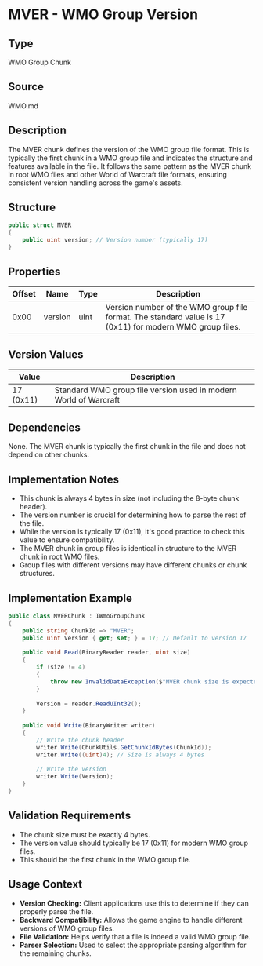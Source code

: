 # MVER - WMO Group Version

## Type
WMO Group Chunk

## Source
WMO.md

## Description
The MVER chunk defines the version of the WMO group file format. This is typically the first chunk in a WMO group file and indicates the structure and features available in the file. It follows the same pattern as the MVER chunk in root WMO files and other World of Warcraft file formats, ensuring consistent version handling across the game's assets.

## Structure

```csharp
public struct MVER
{
    public uint version; // Version number (typically 17)
}
```

## Properties

| Offset | Name | Type | Description |
|--------|------|------|-------------|
| 0x00 | version | uint | Version number of the WMO group file format. The standard value is 17 (0x11) for modern WMO group files. |

## Version Values

| Value | Description |
|-------|-------------|
| 17 (0x11) | Standard WMO group file version used in modern World of Warcraft |

## Dependencies
None. The MVER chunk is typically the first chunk in the file and does not depend on other chunks.

## Implementation Notes
- This chunk is always 4 bytes in size (not including the 8-byte chunk header).
- The version number is crucial for determining how to parse the rest of the file.
- While the version is typically 17 (0x11), it's good practice to check this value to ensure compatibility.
- The MVER chunk in group files is identical in structure to the MVER chunk in root WMO files.
- Group files with different versions may have different chunks or chunk structures.

## Implementation Example

```csharp
public class MVERChunk : IWmoGroupChunk
{
    public string ChunkId => "MVER";
    public uint Version { get; set; } = 17; // Default to version 17
    
    public void Read(BinaryReader reader, uint size)
    {
        if (size != 4)
        {
            throw new InvalidDataException($"MVER chunk size is expected to be 4 bytes, but got {size} bytes.");
        }
        
        Version = reader.ReadUInt32();
    }
    
    public void Write(BinaryWriter writer)
    {
        // Write the chunk header
        writer.Write(ChunkUtils.GetChunkIdBytes(ChunkId));
        writer.Write((uint)4); // Size is always 4 bytes
        
        // Write the version
        writer.Write(Version);
    }
}
```

## Validation Requirements
- The chunk size must be exactly 4 bytes.
- The version value should typically be 17 (0x11) for modern WMO group files.
- This should be the first chunk in the WMO group file.

## Usage Context
- **Version Checking:** Client applications use this to determine if they can properly parse the file.
- **Backward Compatibility:** Allows the game engine to handle different versions of WMO group files.
- **File Validation:** Helps verify that a file is indeed a valid WMO group file.
- **Parser Selection:** Used to select the appropriate parsing algorithm for the remaining chunks. 